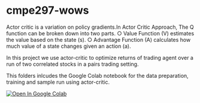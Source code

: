 # cmpe297-wows

Actor critic is a variation on policy gradients.In Actor Critic Approach, The Q function can be broken down into two parts.
○ Value Function (V) estimates the value based on the state (s).
○ Advantage Function (A) calculates how much value of a state changes given an action (a).

In this project we use actor-critic to optimize returns of trading agent over a run of two correlated stocks in a pairs trading setting.

This folders inlcudes the Google Colab notebook for the data preparation, training and sample run using actor-critic.

[![Open In Google Colab](https://colab.research.google.com/assets/colab-badge.svg)](https://colab.research.google.com/github/karthikramasamy/cmpe297-wows/blob/master/ac/CMPE297_WoWS.ipynb)

